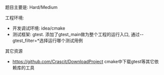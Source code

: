 题目主要是: Hard/Medium

工程环境:
* 开发调试环境: idea/cmake
* 测试框架: gtest. 添加了gtest_main做为整个工程的运行入口, 通过--gtest_filter=*选择运行哪个测试用例

其它资源
* https://github.com/Crascit/DownloadProject cmake中下载gtest等其它依赖库的工具